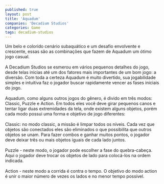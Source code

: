 ```yaml
---
published: true
layout: post
title: 'Aquadum'
companies: 'Decadium Studios'
categories: Game
tags: decadium-studios
---
```

Um belo e colorido cenário subaquático e um desafio envolvente e crescente, essas são as combinações que fazem de Aquadum um ótimo jogo casual.<br /><br />A Decadium Studios se esmerou em vários pequenos detalhes do jogo, desde telas inicias até um dos fatores mais importantes de um bom jogo: a diversão. Com toda a certeza Aquadum é muito divertido, sua jogabilidade simples e intuitiva faz o jogador buscar rapidamente vencer as fases iniciais do jogo.<br /><br />Aquadum, como alguns outros jogos do gênero, é divido em três modos: Classic, Puzzle e Action. Em todos eles você deve girar pequenos canos e tentar ligar duas extremidades da tela, onde existem alguns objetos, porém cada modo possui uma forma e objetivo de jogo diferentes: <br /><br />Classic: no modo classic, a missão é limpar todos os níveis. Cada vez que objetos são conectados eles são eliminados o que possibilita que outros objetos se unam. Para fazer combos e ganhar muitos pontos, o jogador deve deixar três ou mais objetos iguais de cada lado juntos.<br /><br />Puzzle - neste modo, o jogador pode escolher a fase do quebra-cabeça. Aqui o jogador deve trocar os objetos de lado para colocá-los na ordem indicada.<br /><br />Action - neste modo a corrida é contra o tempo. O objetivo do modo action é unir o maior número de vezes os lados e no menor tempo possível.